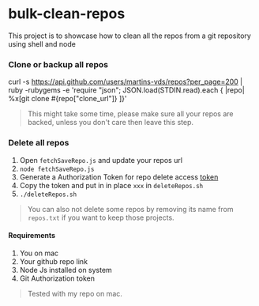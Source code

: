 # bulk-clean-repos
This project is to showcase how to clean all the repos from a git repository using shell and node


### Clone or backup all repos 

curl -s https://api.github.com/users/martins-vds/repos?per_page=200 | ruby -rubygems -e 'require "json"; JSON.load(STDIN.read).each { |repo| %x[git clone #{repo["clone_url"]} ]}'

> This might take some time, please make sure all your repos are backed, unless you don't care then leave this step.

### Delete all repos 
1. Open `fetchSaveRepo.js` and update your repos url
1. `node fetchSaveRepo.js`
1. Generate a Authorization Token for repo delete access [token](https://github.com/settings/tokens/new)
1. Copy the token and put in in place `xxx` in `deleteRepos.sh`
1. `./deleteRepos.sh`

> You can also not delete some repos by removing its name from `repos.txt` if you want to keep those projects.

#### Requirements 
1. You on mac
2. Your github repo link
3. Node Js installed on system
4. Git Authorization token 

> Tested with my repo on mac. 
